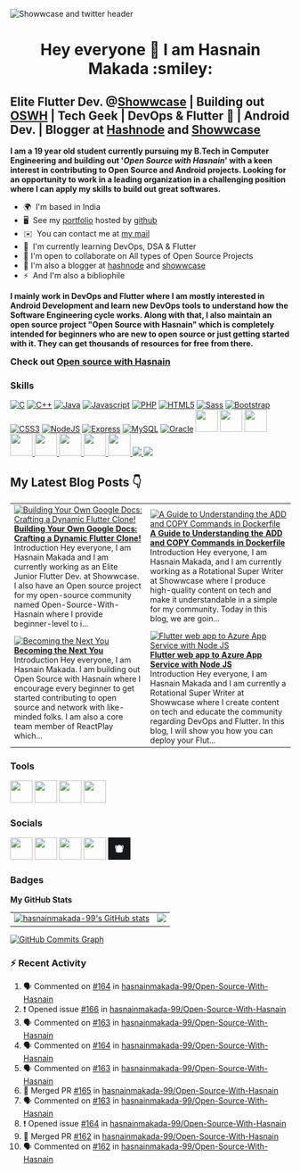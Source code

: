![Showwcase and twitter header](https://user-images.githubusercontent.com/82728823/201467777-24996a21-ac61-4b7e-a726-85b7f8d67aa9.png)


<h1 align="center">Hey everyone 👋 I am Hasnain Makada :smiley:</h1>

Elite Flutter Dev. @[Showwcase](https://showwcase.com) | Building out [OSWH](https://github.com/hasnainmakada-99/Open-Source-With-Hasnain) | Tech Geek | DevOps & Flutter :blue_heart: | Android Dev. | Blogger at [Hashnode](https://hasnainm.hashnode.dev) and [Showwcase](https://showwcase.com/hasnainmakada-99)
----------------------------------------------------------------------------------------------------------------------------------------

**I am a 19 year old student currently pursuing my B.Tech in Computer Engineering and building out '_**Open Source with Hasnain**_' with a keen interest in contributing to Open Source and Android projects. Looking for an opportunity to work in a leading organization in a challenging position where I can apply my skills to build out great softwares.**

* 🌍  I'm based in India
* 🖥️  See my [portfolio](https://hasnainmakada-99.github.io) hosted by [github](http://github.com)
* ✉️  You can contact me at [my mail](mailto:hasnainmakada@gmail.com)
* 📝  I'm currently learning DevOps, DSA & Flutter
* 👐 I'm open to collaborate on All types of Open Source Projects
* :memo: I'm also a blogger at [hashnode](http://hasnainm.hashnode.dev) and [showwcase](http://showwcase.com/hasnainmakada-99)
* ⚡  And I'm also a bibliophile

**I mainly work in DevOps and Flutter where I am mostly interested in Android Development and learn new DevOps tools to understand how the Software Engineering cycle works. Along with that, I also maintain an open source project "Open Source with Hasnain" which is completely intended for beginners who are new to open source or just getting started with it. They can get thousands of resources for free from there.**

<font size="3">**Check out [Open source with Hasnain](https://github.com/hasnainmakada-99/Open-Source-With-Hasnain)**</font>

### Skills

<p align="left">
<a href="https://docs.microsoft.com/en-us/cpp/?view=msvc-170" target="_blank" rel="noreferrer"><img src="https://raw.githubusercontent.com/danielcranney/readme-generator/main/public/icons/skills/c-colored.svg" width="40" height="40" alt="C" /></a>
<a href="https://docs.microsoft.com/en-us/cpp/?view=msvc-170" target="_blank" rel="noreferrer"><img src="https://raw.githubusercontent.com/danielcranney/readme-generator/main/public/icons/skills/cplusplus-colored.svg" width="40" height="40" alt="C++" /></a>
<a href="https://www.oracle.com/java/" target="_blank" rel="noreferrer"><img src="https://raw.githubusercontent.com/danielcranney/readme-generator/main/public/icons/skills/java-colored.svg" width="40" height="40" alt="Java" /></a>
<a href="https://developer.mozilla.org/en-US/docs/Web/JavaScript" target="_blank" rel="noreferrer"><img src="https://raw.githubusercontent.com/danielcranney/readme-generator/main/public/icons/skills/javascript-colored.svg" width="40" height="40" alt="Javascript" /></a>
<a href="https://www.php.net/" target="_blank" rel="noreferrer"><img src="https://raw.githubusercontent.com/danielcranney/readme-generator/main/public/icons/skills/php-colored.svg" width="40" height="40" alt="PHP" /></a>
<a href="https://developer.mozilla.org/en-US/docs/Glossary/HTML5" target="_blank" rel="noreferrer"><img src="https://raw.githubusercontent.com/danielcranney/readme-generator/main/public/icons/skills/html5-colored.svg" width="40" height="40" alt="HTML5" /></a>
<a href="https://sass-lang.com/" target="_blank" rel="noreferrer"><img src="https://raw.githubusercontent.com/danielcranney/readme-generator/main/public/icons/skills/sass-colored.svg" width="40" height="40" alt="Sass" /></a>
<a href="https://getbootstrap.com/" target="_blank" rel="noreferrer"><img src="https://raw.githubusercontent.com/danielcranney/readme-generator/main/public/icons/skills/bootstrap-colored.svg" width="40" height="40" alt="Bootstrap" /></a>
<a href="https://www.w3.org/TR/CSS/#css" target="_blank" rel="noreferrer"><img src="https://raw.githubusercontent.com/danielcranney/readme-generator/main/public/icons/skills/css3-colored.svg" width="40" height="40" alt="CSS3" /></a>
<a href="https://nodejs.org/en/" target="_blank" rel="noreferrer"><img src="https://raw.githubusercontent.com/danielcranney/readme-generator/main/public/icons/skills/nodejs-colored.svg" width="40" height="40" alt="NodeJS" /></a>
<a href="https://expressjs.com/" target="_blank" rel="noreferrer"><img src="https://raw.githubusercontent.com/danielcranney/readme-generator/main/public/icons/skills/express-colored.svg" width="40" height="40" alt="Express" /></a>
<a href="https://www.mysql.com/" target="_blank" rel="noreferrer"><img src="https://raw.githubusercontent.com/danielcranney/readme-generator/main/public/icons/skills/mysql-colored.svg" width="40" height="40" alt="MySQL" /></a>
<a href="https://www.oracle.com/uk/index.html" target="_blank" rel="noreferrer"><img src="https://raw.githubusercontent.com/danielcranney/readme-generator/main/public/icons/skills/oracle-colored.svg" width="40" height="40" alt="Oracle" /></a>
<a href="https://wordpress.com" target="_blank"> <img src="https://cdn.jsdelivr.net/gh/devicons/devicon/icons/wordpress/wordpress-original.svg" width="40" height="40"/></a>
<a href="https://android.com" target="_blank"> <img src="https://cdn.jsdelivr.net/gh/devicons/devicon/icons/android/android-plain-wordmark.svg" width="40" height="40"/></a>
<a href="https://git-scm.com/">
<img src="https://cdn.jsdelivr.net/gh/devicons/devicon/icons/git/git-plain-wordmark.svg" width="40" height="40"/>
</a>
<a href="https://flutter.dev/?gclsrc=ds&gclsrc=ds">
<img src="https://cdn.jsdelivr.net/gh/devicons/devicon/icons/flutter/flutter-original.svg" width="40" height="40"/>
</a>
<a href="https://dart.dev/">
<img src="https://cdn.jsdelivr.net/gh/devicons/devicon/icons/dart/dart-original.svg" width="40" height="40"/>
</a>
<a href="https://www.docker.com/">
<img src="https://cdn.jsdelivr.net/gh/devicons/devicon/icons/docker/docker-original.svg" width="40" height="40"/>
</a>
<a href="https://kubernetes.io/">
<img src="https://cdn.jsdelivr.net/gh/devicons/devicon/icons/kubernetes/kubernetes-plain.svg" width="40" height="40"/>
</a>
<a href="https://firebase.google.com/"><img width= "40" height = "40" src="https://cdn.jsdelivr.net/gh/devicons/devicon/icons/firebase/firebase-plain.svg" />
</a>
<a href="https://socket.io/">
<img width="40" src="https://cdn.jsdelivr.net/gh/devicons/devicon/icons/socketio/socketio-original.svg" />
</a>
<a href="https://www.npmjs.com/">
<img src="https://cdn.jsdelivr.net/gh/devicons/devicon/icons/npm/npm-original-wordmark.svg" width="40"/>
</a>
</p>

## My Latest Blog Posts 👇
<!-- HASHNODE_BLOG:START -->
<table><tr><td><a href="https://hasnainm.hashnode.dev//building-your-own-google-docs-crafting-a-dynamic-flutter-clone" title="Building Your Own Google Docs: Crafting a Dynamic Flutter Clone!"><img src="https://cdn.hashnode.com/res/hashnode/image/upload/v1691076553111/03c1c1a4-0f69-4c38-a154-78e5c2c3eef0.png" alt="Building Your Own Google Docs: Crafting a Dynamic Flutter Clone!"   /></a>
<a href="https://hasnainm.hashnode.dev//building-your-own-google-docs-crafting-a-dynamic-flutter-clone" title="Building Your Own Google Docs: Crafting a Dynamic Flutter Clone!"><strong>Building Your Own Google Docs: Crafting a Dynamic Flutter Clone!</strong></a>
<br/> Introduction
Hey everyone, I am Hasnain Makada and I am currently working as an Elite Junior Flutter Dev. at Showwcase. I also have an Open source project for my open-source community named Open-Source-With-Hasnain where I provide beginner-level to i...</td><td><a href="https://hasnainm.hashnode.dev//a-guide-to-understanding-the-add-and-copy-commands-in-dockerfile" title="A Guide to Understanding the ADD and COPY Commands in Dockerfile"><img src="https://cdn.hashnode.com/res/hashnode/image/upload/v1690624991397/2830cc7f-9aaf-41ab-8ab9-bf9cc3866af9.png" alt="A Guide to Understanding the ADD and COPY Commands in Dockerfile"   /></a>
<a href="https://hasnainm.hashnode.dev//a-guide-to-understanding-the-add-and-copy-commands-in-dockerfile" title="A Guide to Understanding the ADD and COPY Commands in Dockerfile"><strong>A Guide to Understanding the ADD and COPY Commands in Dockerfile</strong></a>
<br/> Introduction
Hey everyone, I am Hasnain Makada, and I am currently working as a Rotational Super Writer at Showwcase where I produce high-quality content on tech and make it understandable in a simple for my community. Today in this blog, we are goin...</td></tr><tr><td><a href="https://hasnainm.hashnode.dev//becoming-the-next-you" title="Becoming the Next You"><img src="https://cdn.hashnode.com/res/hashnode/image/upload/v1690624665841/237eac92-a8fb-4b34-a460-65946dc8f33a.png" alt="Becoming the Next You"   /></a>
<a href="https://hasnainm.hashnode.dev//becoming-the-next-you" title="Becoming the Next You"><strong>Becoming the Next You</strong></a>
<br/> Introduction
Hey everyone, I am Hasnain Makada. I am building out Open Source with Hasnain where I encourage every beginner to get started contributing to open source and network with like-minded folks. I am also a core team member of ReactPlay which...</td><td><a href="https://hasnainm.hashnode.dev//flutter-web-app-to-azure-app-service-with-node-js" title="Flutter web app to Azure App Service with Node JS"><img src="https://cdn.hashnode.com/res/hashnode/image/upload/v1690624035244/da2706c1-4b66-4303-911a-677a60ebc97d.png" alt="Flutter web app to Azure App Service with Node JS"   /></a>
<a href="https://hasnainm.hashnode.dev//flutter-web-app-to-azure-app-service-with-node-js" title="Flutter web app to Azure App Service with Node JS"><strong>Flutter web app to Azure App Service with Node JS</strong></a>
<br/> Introduction
Hey everyone, I am Hasnain Makada and I am currently a Rotational Super Writer at Showwcase where I create content on tech and educate the community regarding DevOps and Flutter.
In this blog, I will show you how you can deploy your Flut...</td></tr></table>
<!-- HASHNODE_BLOG:END -->

### Tools
<p align="left">
<a href="https://code.visualstudio.com/"><img src="https://cdn.jsdelivr.net/gh/devicons/devicon/icons/vscode/vscode-original.svg" width="40" height="40"/></a>
<a href="https://www.canva.com/"><img src="https://cdn.jsdelivr.net/gh/devicons/devicon/icons/canva/canva-original.svg" width="40" height="40"/></a>
<a href="https://www.jetbrains.com/idea/"><img src="https://cdn.jsdelivr.net/gh/devicons/devicon/icons/intellij/intellij-plain.svg" width="40" height="40"/></a>
<a href="https://www.notion.so"><img src="https://upload.wikimedia.org/wikipedia/commons/4/45/Notion_app_logo.png?20200221181224" width="40" height="40"/></a>
</p>

### Socials

<p align="left"> 
<a href="https://www.github.com/hasnainmakada-99" target="_blank" rel="noreferrer"><img src="https://raw.githubusercontent.com/danielcranney/readme-generator/main/public/icons/socials/github.svg" width="40" height="40" /></a> 
<a href="https://www.twitter.com/Hasnain_Makada" target="_blank" rel="noreferrer"><img src="https://raw.githubusercontent.com/danielcranney/readme-generator/main/public/icons/socials/twitter.svg" width="40" height="40" /></a>
<a href="https://hasnainm.hashnode.dev" target="_blank" rel="noreferrer"><img src="https://raw.githubusercontent.com/danielcranney/readme-generator/main/public/icons/socials/hashnode.svg" width="40" height="40" /></a> 
<a href="https://www.linkedin.com/in/hasnain-makada-5b47271aa/" target="_blank" rel="noreferrer"><img src="https://raw.githubusercontent.com/danielcranney/readme-generator/main/public/icons/socials/linkedin.svg" width="40" height="40" /></a>
<a href="https://showwcase.com/hasnainmakada-99"><img src="Showwcase.jpg" width="40" height="40"></a>
</p>

### Badges

<b>My GitHub Stats</b>

<table>
  <tr>
    <td valign="top">
      <a href="http://www.github.com/hasnainmakada-99"><img src="https://github-readme-stats.vercel.app/api?username=hasnainmakada-99&show_icons=true&hide=&count_private=true&title_color=0891b2&text_color=ffffff&icon_color=0891b2&bg_color=1c1917&hide_border=true&show_icons=true" alt="hasnainmakada-99's GitHub stats" /></a>
    </td>
    <td valign="top">  
      <a href="http://www.github.com/hasnainmakada-99"><img src="https://github-readme-streak-stats.herokuapp.com/?user=hasnainmakada-99&stroke=ffffff&background=1c1917&ring=0891b2&fire=0891b2&currStreakNum=ffffff&currStreakLabel=0891b2&sideNums=ffffff&sideLabels=ffffff&dates=ffffff&hide_border=true" /></a>
    </td>
  </tr>
</table>

<a href="http://www.github.com/hasnainmakada-99"><img src="https://github-readme-activity-graph.vercel.app/graph?username=hasnainmakada-99&theme=react-dark" alt="GitHub Commits Graph" /></a>

### :zap: Recent Activity

<!--START_SECTION:activity-->
1. 🗣 Commented on [#164](https://github.com/hasnainmakada-99/Open-Source-With-Hasnain/issues/164#issuecomment-1678297277) in [hasnainmakada-99/Open-Source-With-Hasnain](https://github.com/hasnainmakada-99/Open-Source-With-Hasnain)
2. ❗ Opened issue [#166](https://github.com/hasnainmakada-99/Open-Source-With-Hasnain/issues/166) in [hasnainmakada-99/Open-Source-With-Hasnain](https://github.com/hasnainmakada-99/Open-Source-With-Hasnain)
3. 🗣 Commented on [#163](https://github.com/hasnainmakada-99/Open-Source-With-Hasnain/issues/163#issuecomment-1676416705) in [hasnainmakada-99/Open-Source-With-Hasnain](https://github.com/hasnainmakada-99/Open-Source-With-Hasnain)
4. 🗣 Commented on [#164](https://github.com/hasnainmakada-99/Open-Source-With-Hasnain/issues/164#issuecomment-1676415161) in [hasnainmakada-99/Open-Source-With-Hasnain](https://github.com/hasnainmakada-99/Open-Source-With-Hasnain)
5. 🗣 Commented on [#163](https://github.com/hasnainmakada-99/Open-Source-With-Hasnain/issues/163#issuecomment-1676410030) in [hasnainmakada-99/Open-Source-With-Hasnain](https://github.com/hasnainmakada-99/Open-Source-With-Hasnain)
6. 🎉 Merged PR [#165](https://github.com/hasnainmakada-99/Open-Source-With-Hasnain/pull/165) in [hasnainmakada-99/Open-Source-With-Hasnain](https://github.com/hasnainmakada-99/Open-Source-With-Hasnain)
7. 🗣 Commented on [#163](https://github.com/hasnainmakada-99/Open-Source-With-Hasnain/issues/163#issuecomment-1676407730) in [hasnainmakada-99/Open-Source-With-Hasnain](https://github.com/hasnainmakada-99/Open-Source-With-Hasnain)
8. ❗ Opened issue [#164](https://github.com/hasnainmakada-99/Open-Source-With-Hasnain/issues/164) in [hasnainmakada-99/Open-Source-With-Hasnain](https://github.com/hasnainmakada-99/Open-Source-With-Hasnain)
9. 🎉 Merged PR [#162](https://github.com/hasnainmakada-99/Open-Source-With-Hasnain/pull/162) in [hasnainmakada-99/Open-Source-With-Hasnain](https://github.com/hasnainmakada-99/Open-Source-With-Hasnain)
10. 🗣 Commented on [#162](https://github.com/hasnainmakada-99/Open-Source-With-Hasnain/pull/162#issuecomment-1667127514) in [hasnainmakada-99/Open-Source-With-Hasnain](https://github.com/hasnainmakada-99/Open-Source-With-Hasnain)
<!--END_SECTION:activity-->
